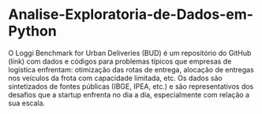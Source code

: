 # Analise-Exploratoria-de-Dados-em-Python

O Loggi Benchmark for Urban Deliveries (BUD) é um repositório do GitHub (link) com dados e códigos para problemas típicos que empresas de logística enfrentam: otimização das rotas de entrega, alocação de entregas nos veículos da frota com capacidade limitada, etc. Os dados são sintetizados de fontes públicas (IBGE, IPEA, etc.) e são representativos dos desafios que a startup enfrenta no dia a dia, especialmente com relação a sua escala.
